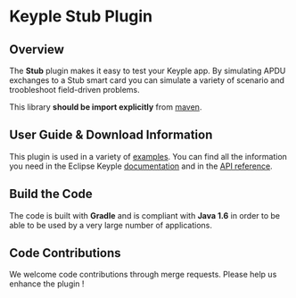 # Keyple Stub Plugin

## Overview

The **Stub** plugin makes it easy to test your Keyple app. By simulating APDU exchanges to a Stub smart card you can simulate a variety of scenario and troobleshoot field-driven problems.  

This library **should be import explicitly** from [maven](https://mvnrepository.com/artifact/org.eclipse.keyple/keyple-java-plugin-stub).

## User Guide & Download Information

This plugin is used in a variety of [examples](/java/example/generic/local/). You can find all the information you need in the Eclipse Keyple [documentation](http://keyple.org/docs) and in the [API reference](https://keyple.org/docs/api-reference/).

## Build the Code

The code is built with **Gradle** and is compliant with **Java 1.6** in order to be able to be used by a very large number of applications.

## Code Contributions

We welcome code contributions through merge requests. Please help us enhance the plugin !
